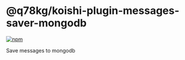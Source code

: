 # @q78kg/koishi-plugin-messages-saver-mongodb

[![npm](https://img.shields.io/npm/v/@q78kg/koishi-plugin-messages-saver-mongodb?style=flat-square)](https://www.npmjs.com/package/@q78kg/koishi-plugin-messages-saver-mongodb)

Save messages to mongodb
